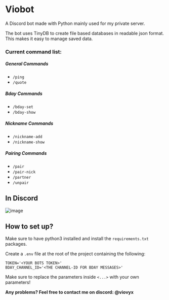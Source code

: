 # Viobot
A Discord bot made with Python mainly used for my private server.

The bot uses TinyDB to create file based databases in readable json format. This makes it easy to manage saved data.

### Current command list:
##### General Commands
- `/ping`
- `/quote`
##### Bday Commands
- `/bday-set`
- `/bday-show`
##### Nickname Commands
- `/nickname-add`
- `/nickname-show`
##### Pairing Commands
- `/pair`
- `/pair-nick`
- `/partner`
- `/unpair`

## In Discord
![image](https://cloud.viovyx.com/index.php/s/ENtL8rSaKB85B8Y/download/viobot.png)

## How to set up?
Make sure to have python3 installed and install the `requirements.txt` packages.

Create a `.env` file at the root of the project containing the following:
```dotenv
TOKEN='<YOUR BOTS TOKEN>'
BDAY_CHANNEL_ID='<THE CHANNEL-ID FOR BDAY MESSAGES>'
```
Make sure to replace the parameters inside `<...>` with your own parameters!

**Any problems? Feel free to contact me on discord: @viovyx**
